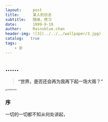 ```yaml
---
layout:     post
title:      某人的日志
subtitle:   随缘，修习
date:       1999-9-19
author:     Rainsblue.chan
header-img: ![3](../../../wallpaper/3.jpg)
catalog:   true
tags:
    - 卦
---
```

##  ......
> **“世界，是否还会再为我再下起一场大雨？”**

<img src="https://cdn.jsdelivr.net/gh/rainsbluechan/blogimage@main/img/rainsbluechan.jpg" alt="rainsbluechan" style="zoom: 33%;" />

### 序

一切的一切都不知从何处讲起，





